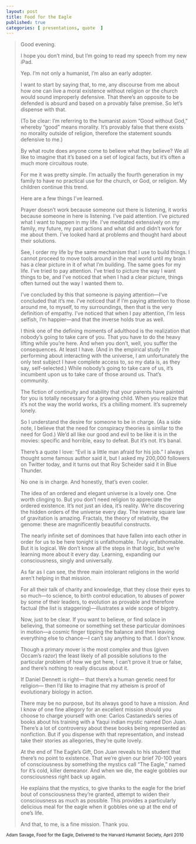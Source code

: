 ```yaml
---
layout: post
title: Food for the Eagle
published: true 
categories: [ presentations, quote  ]
---
```


<blockquote>
<p>
Good evening.
</p><p>
I hope you don’t mind, but I’m going to read my speech from my new iPad.
</p><p>
Yep. I’m not only a humanist, I’m also an early adopter.
</p><p>
I want to start by saying that, to me, any discourse from me about how one can live a moral existence without religion or the church would sound improperly defensive. That there’s an opposite to be defended is absurd and based on a provably false premise. So let’s dispense with that.
</p><p>
(To be clear: I’m referring to the humanist axiom “Good without God,” whereby “good” means morality. It’s provably false that there exists no morality outside of religion, therefore the statement sounds defensive to me.)
</p><p>
By what route does anyone come to believe what they believe? We all like to imagine that it’s based on a set of logical facts, but it’s often a much more circuitous route.
</p><p>
For me it was pretty simple. I’m actually the fourth generation in my family to have no practical use for the church, or God, or religion. My children continue this trend.
</p><p>
Here are a few things I’ve learned.
</p><p>
Prayer doesn’t work because someone out there is listening, it works because someone in here is listening. I’ve paid attention. I’ve pictured what I want to happen in my life. I’ve meditated extensively on my family, my future, my past actions and what did and didn’t work for me about them. I’ve looked hard at problems and thought hard about their solutions.
</p><p>
See, I order my life by the same mechanism that I use to build things. I cannot proceed to move tools around in the real world until my brain has a clear picture in it of what I’m building. The same goes for my life. I’ve tried to pay attention. I’ve tried to picture the way I want things to be, and I’ve noticed that when I had a clear picture, things often turned out the way I wanted them to.
</p><p>
I’ve concluded by this that someone is paying attention—I’ve concluded that it’s me. I’ve noticed that if I’m paying attention to those around me, to myself, to my surroundings, then that is the very definition of empathy. I’ve noticed that when I pay attention, I’m less selfish, I’m happier—and that the inverse holds true as well.
</p><p>
I think one of the defining moments of adulthood is the realization that nobody’s going to take care of you. That you have to do the heavy lifting while you’re here. And when you don’t, well, you suffer the consequences. At least I have. (And in the empirical study I’m performing about interacting with the universe, I am unfortunately the only test subject I have complete access to, so my data is, as they say, self-selected.) While nobody’s going to take care of us, it’s incumbent upon us to take care of those around us. That’s community.
</p><p>
The fiction of continuity and stability that your parents have painted for you is totally necessary for a growing child. When you realize that it’s not the way the world works, it’s a chilling moment. It’s supremely lonely.
</p><p>
So I understand the desire for someone to be in charge. (As a side note, I believe that the need for conspiracy theories is similar to the need for God.) We’d all like our good and evil to be like it is in the movies: specific and horrible, easy to defeat. But it’s not. It’s banal.
</p><p>
There’s a quote I love: “Evil is a little man afraid for his job.” I always thought some famous author said it, but I asked my 200,000 followers on Twitter today, and it turns out that Roy Scheider said it in Blue Thunder.
</p><p>
No one is in charge. And honestly, that’s even cooler.
</p><p>
The idea of an ordered and elegant universe is a lovely one. One worth clinging to. But you don’t need religion to appreciate the ordered existence. It’s not just an idea, it’s reality. We’re discovering the hidden orders of the universe every day. The inverse square law of gravitation is amazing. Fractals, the theory of relativity, the genome: these are magnificently beautiful constructs.
</p><p>
The nearly infinite set of dominoes that have fallen into each other in order for us to be here tonight is unfathomable. Truly unfathomable. But it is logical. We don’t know all the steps in that logic, but we’re learning more about it every day. Learning, expanding our consciousness, singly and universally.
</p><p>
As far as I can see, the three main intolerant religions in the world aren’t helping in that mission.
</p><p>
For all their talk of charity and knowledge, that they close their eyes to so much—to science, to birth control education, to abuses of power by some of their leaders, to evolution as provable and therefore factual (the list is staggering)—illustrates a wide scope of bigotry.
</p><p>
Now, just to be clear. If you want to believe, or find solace in believing, that someone or something set these particular dominoes in motion—a cosmic finger tipping the balance and then leaving everything else to chance—I can’t say anything to that. I don’t know.
</p><p>
Though a primary mover is the most complex and thus (given Occam’s razor) the least likely of all possible solutions to the particular problem of how we got here, I can’t prove it true or false, and there’s nothing to really discuss about it.
</p><p>
If Daniel Dennett is right— that there’s a human genetic need for religion— then I’d like to imagine that my atheism is proof of evolutionary biology in action.
</p><p>
There may be no purpose, but its always good to have a mission. And I know of one fine allegory for an excellent mission should you choose to charge yourself with one: Carlos Castaneda’s series of books about his training with a Yaqui indian mystic named Don Juan. There’s a lot of controversy about these books being represented as nonfiction. But if you dispense with that representation, and instead take their stories as allegories, they’re quite lovely.
</p><p>
At the end of The Eagle’s Gift, Don Juan reveals to his student that there’s no point to existence. That we’re given our brief 70-100 years of consciousness by something the mystics call “The Eagle,” named for it’s cold, killer demeanor. And when we die, the eagle gobbles our consciousness right back up again.
</p><p>
He explains that the mystics, to give thanks to the eagle for the brief bout of consciousness they’re granted, attempt to widen their consciousness as much as possible. This provides a particularly delicious meal for the eagle when it gobbles one up at the end of one’s life.
</p><p>
And that, to me, is a fine mission. Thank you.
</p>
</blockquote>
<small>Adam Savage, Food for the Eagle, Delivered to the Harvard Humanist Society, April 2010</small>

